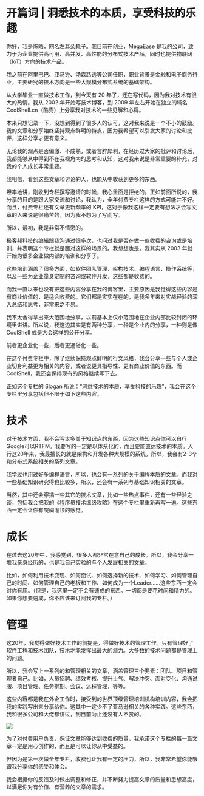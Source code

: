 # 开篇词 \| 洞悉技术的本质，享受科技的乐趣

你好，我是陈皓，网名左耳朵耗子。我目前在创业，MegaEase 是我的公司，致力于为企业提供高可用、高并发、高性能的分布式技术产品，同时也提供物联网（IoT）方向的技术产品。

我之前在阿里巴巴、亚马逊、汤森路透等公司任职，职业背景是金融和电子商务行业，主要研究的技术方向是一些大规模分布式系统的基础架构。

从大学毕业一直做技术工作，到今天有 20 年了，还在写代码，因为我对技术有很大的热情。我从 2002 年开始写技术博客，到 2009 年左右开始在独立的域名 CoolShell.cn（酷壳）上分享我对技术的一些见解和心得。

本来只想记录一下，没想到得到了很多人的认可，这对我来说是一个不小的鼓励。我的文章和分享始终坚持观点鲜明的特点，因为我希望可以引发大家的讨论和批评，这样分享才更有意义。

无论我的观点是否偏激、不成熟，或者言辞犀利，在经历过大家的批评和讨论后，我都能够从中得到不在我视角内的思考和认知，这对我来说是非常重要的补充，对我的个人成长非常重要。

我相信，看到这些文章和讨论的人，也能从中收获到更多的东西。

坦率地讲，刚收到专栏撰写邀请的时候，我心里面是拒绝的。正如前面所说的，我分享的目的是跟大家交流和讨论，我认为，全年付费专栏这样的方式可能并不好。而且，付费专栏还有文章更新频率的 KPI，这对于像我这样一定要有想法才会写文章的人来说是很痛苦的，因为我不想为了写而写。

所以，最初，我是非常不情愿的。

极客邦科技的编辑跟我沟通过很多次，也问过我是否在做一些收费的咨询或是培训，并表明这个专栏就是面对这样的场景的。我想想也是。我其实从 2003 年就开始为很多企业做内部的培训和分享了。

这些培训涵盖了很多方面，如软件团队管理、架构技术、编程语言、操作系统等，以及一些为企业量身定制的咨询或软件开发，这些都是收费的。

而我一直以来也没有把这些内容分享在我的博客里，主要原因是我觉得这些内容是有商业价值的，是适合收费的。它们都是实实在在的，是我多年来对实战经验的深入总结和思考，非常来之不易。

我不太舍得拿出来大范围地分享，以前基本上仅小范围地在企业内部比较封闭的环境里讲讲。所以说，我这边其实是有两种分享，一种是企业内的分享，一种则是像 CoolShell 或是大会这样的公开分享。

前者更企业化一些，后者更通俗化一些。

在这个付费专栏中，除了继续保持观点鲜明的行文风格，我会分享一些与个人或企业切身利益更为相关的内容，或者说更具指导性、更有商业价值的东西。而 CoolShell，我还会保持现有的风格继续写下去。

<!-- [[[read_end]]] -->

正如这个专栏的 Slogan 所说：“洞悉技术的本质，享受科技的乐趣”，我会在这个专栏里分享包括但不限于如下这些内容。

# 技术

对于技术方面，我不会写太多关于知识点的东西，因为这些知识点你可以自行Google可以RTFM。我要写的一定是以体系化的，而且要能直达技术的本质。入行这20年来，我最擅长的就是架构和开发各种大规模的系统，所以，我会有2-3个和分布式系统相关的系列文章。

我学过也用过好多编程语言，所以，也会有一系列的关于编程本质的文章。而我对一些基础知识研究得也比较多，所以，还会有一系列与基础知识相关的文章。

当然，其中还会穿插一些其它的技术文章，比如一些热点事件，还有一些经验之谈，包括我会把我的《程序员技术练级攻略》在这个专栏里重新再写一遍。这些东西一定会让你有醍醐灌顶的感觉。

# 成长

在过去这20年中，我感觉到，很多人都非常在意自己的成长。所以，我会分享一堆我亲身经历的，也是我自己实验的与个人发展相关的文章。

比如，如何利用技术变现、如何面试、如何选择新的技术、如何学习、如何管理自己的时间、如何管理自己的老板和工作、如何成为一个Leader……这些东西一定会对你有用。（但是，我这里一定不会有速成的东西。一切都是要花时间和精力的。如果你想要速成，你不应该来订阅我的专栏。）

# 管理

这20年，我觉得做好技术工作的前提是，得做好技术的管理工作。只有管理好了软件工程和技术团队，技术才能发挥出最大的潜力。大多数的技术问题都是管理上的问题。

所以，我会写上一系列的和管理相关的文章，涵盖管理三个要素：团队、项目和管理者自己。比如，人员招聘、绩效考核、提升士气、解决冲突、面对变化、沟通说服、项目管理、任务排期、会议、远程管理，等等。

这些内容都是我在外企工作时，接受到的世界顶级管理培训机构培训内容，我会把我的实践写出来分享给你。这其中一定少不了亚马逊相关的各种实践。这些东西，我和很多公司和大佬都讲过，到目前为止还没有人不赞的。

![](<https://static001.geekbang.org/resource/image/7f/7b/7f428c8dd8f26668a727bd46227ec17b.jpg>)

为了对付费用户负责，保证文章能够达到收费的质量，我承诺这个专栏的每一篇文章一定是用心创作的，而且是可以让你从中受益的。

但因为是第一次做全年专栏，收费也让我有一定的压力，所以，我非常希望你能够跟我分享你的感受和体会。

我会根据你的反馈及时做出调整和修正，并不断努力提高文章的质量和思想高度，以满足你对有价值、有营养的文章的需求。

